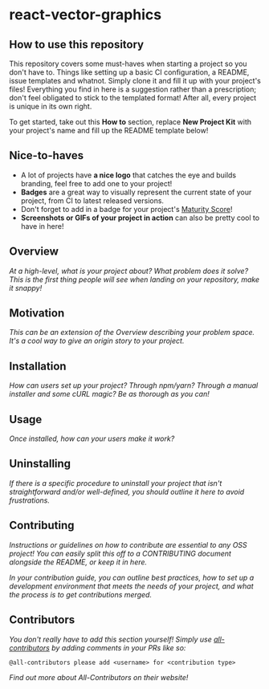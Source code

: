 # react-vector-graphics

## How to use this repository

This repository covers some must-haves when starting a project so you don't have to. Things like setting up a basic CI configuration, a README, issue templates and whatnot. Simply clone it and fill it up with your project's files! Everything you find in here is a suggestion rather than a prescription; don't feel obligated to stick to the templated format! After all, every project is unique in its own right.

To get started, take out this __How to__ section, replace __New Project Kit__ with your project's name and fill up the README template below!

## Nice-to-haves

- A lot of projects have __a nice logo__ that catches the eye and builds branding, feel free to add one to your project!
- __Badges__ are a great way to visually represent the current state of your project, from CI to latest released versions.
- Don't forget to add in a badge for your project's [Maturity Score](https://github.com/tophat/getting-started/blob/master/scorecard.md)!
- __Screenshots or GIFs of your project in action__ can also be pretty cool to have in here!

## Overview

_At a high-level, what is your project about? What problem does it solve? This is the first thing people will see when landing on your repository, make it snappy!_

## Motivation

_This can be an extension of the Overview describing your problem space. It's a cool way to give an origin story to your project._

## Installation

_How can users set up your project? Through npm/yarn? Through a manual installer and some cURL magic? Be as thorough as you can!_

## Usage

_Once installed, how can your users make it work?_

## Uninstalling

_If there is a specific procedure to uninstall your project that isn't straightforward and/or well-defined, you should outline it here to avoid frustrations._

## Contributing

_Instructions or guidelines on how to contribute are essential to any OSS project! You can easily split this off to a CONTRIBUTING document alongside the README, or keep it in here._

_In your contribution guide, you can outline best practices, how to set up a development environment that meets the needs of your project, and what the process is to get contributions merged._

## Contributors

_You don't really have to add this section yourself! Simply use [all-contributors](https://allcontributors.org/) by adding comments in your PRs like so:_

```txt
@all-contributors please add <username> for <contribution type>
```

_Find out more about All-Contributors on their website!_
